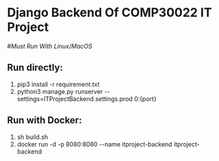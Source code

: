 # Django Backend Of COMP30022 IT Project

#*Must Run With Linux/MacOS*

## Run directly:
1. pip3 install -r requirement.txt
1. python3 manage.py runserver --settings=ITProjectBackend.settings.prod 0:{port}

## Run with Docker:
1. sh build.sh
2. docker run -d -p 8080:8080 --name itproject-backend itproject-backend

